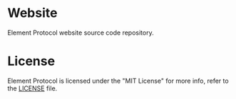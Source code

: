 # Website

Element Protocol website source code repository.

# License

Element Protocol is licensed under the "MIT License" for more info, refer to the [LICENSE](LICENSE) file.
